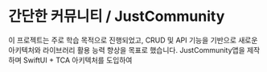 # 간단한 커뮤니티 / JustCommunity
이 프로젝트는 주로 학습 목적으로 진행되었고, CRUD 및 API 기능을 기반으로 새로운 아키텍처와 라이브러리 활용 능력 향상을 목표로 했습니다.
JustCommunity앱을 제작하며 SwiftUI + TCA 아키텍처를 도입하여
